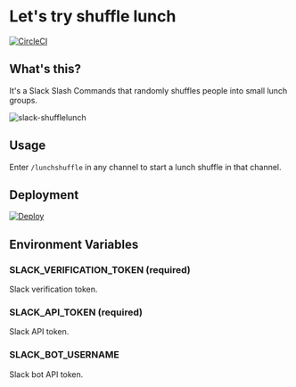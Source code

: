 # Let's try shuffle lunch

[![CircleCI](https://circleci.com/gh/ojiry/slack-shufflelunch.svg?style=svg)](https://circleci.com/gh/ojiry/slack-shufflelunch)

## What's this?

It's a Slack Slash Commands that randomly shuffles people into small lunch groups.

![slack-shufflelunch](https://user-images.githubusercontent.com/409323/35897201-5ba44724-0c03-11e8-944a-d61d97efc360.png)

## Usage

Enter `/lunchshuffle` in any channel to start a lunch shuffle in that channel.

## Deployment

[![Deploy](https://www.herokucdn.com/deploy/button.svg)](https://heroku.com/deploy)

## Environment Variables

### SLACK_VERIFICATION_TOKEN (required)

Slack verification token.

### SLACK_API_TOKEN (required)

Slack API token.

### SLACK_BOT_USERNAME

Slack bot API token.
